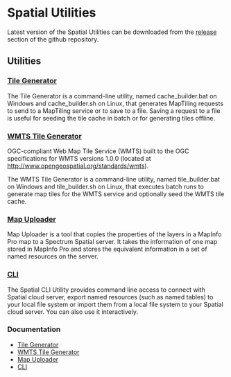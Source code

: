 # Spatial Utilities

Latest version of the Spatial Utilities can be downloaded from the [release](https://github.com/PreciselyData/cloudnative-spatial-analytics-helm/releases) section of the github repository.


## Utilities

### [Tile Generator](https://help.cloud.precisely.com/r/Precisely-Data-Integrity-Suite/Latest/en-US/Spatial-Cloud-Native-Guide/Utilities/Tile-Generator)
The Tile Generator is a command-line utility, named cache_builder.bat on Windows and cache_builder.sh on Linux, that generates MapTiling requests to send to a MapTiling service or to save to a file. Saving a request to a file is useful for seeding the tile cache in batch or for generating tiles offline.

### [WMTS Tile Generator](https://help.cloud.precisely.com/r/Precisely-Data-Integrity-Suite/Latest/en-US/Spatial-Cloud-Native-Guide/Utilities/WMTS-Tile-Generator)
OGC-compliant Web Map Tile Service (WMTS) built to the OGC specifications for WMTS versions 1.0.0 (located at http://www.opengeospatial.org/standards/wmts).

The WMTS Tile Generator is a command-line utility, named tile_builder.bat on Windows and tile_builder.sh on Linux, that executes batch runs to generate map tiles for the WMTS service and optionally seed the WMTS tile cache.

### [Map Uploader](https://help.cloud.precisely.com/r/Precisely-Data-Integrity-Suite/Latest/en-US/Spatial-Cloud-Native-Guide/Utilities/Map-Uploader)
Map Uploader is a tool that copies the properties of the layers in a MapInfo Pro map to a Spectrum Spatial server. It takes the information of one map stored in MapInfo Pro and stores the equivalent information in a set of named resources on the server.

### [CLI](https://help.cloud.precisely.com/r/Precisely-Data-Integrity-Suite/Latest/en-US/Spatial-Cloud-Native-Guide/Utilities/Spatial-CLI-Utility)
The Spatial CLI Utility provides command line access to connect with Spatial cloud server, export named resources (such as named tables) to your local file system or import them from a local file system to your Spatial cloud server. You can also use it interactively.


### Documentation
- [Tile Generator](https://help.cloud.precisely.com/r/Precisely-Data-Integrity-Suite/Latest/en-US/Spatial-Cloud-Native-Guide/Utilities/Tile-Generator)
- [WMTS Tile Generator](https://help.cloud.precisely.com/r/Precisely-Data-Integrity-Suite/Latest/en-US/Spatial-Cloud-Native-Guide/Utilities/WMTS-Tile-Generator)
- [Map Uploader](https://help.cloud.precisely.com/r/Precisely-Data-Integrity-Suite/Latest/en-US/Spatial-Cloud-Native-Guide/Utilities/Map-Uploader)
- [CLI](https://help.cloud.precisely.com/r/Precisely-Data-Integrity-Suite/Latest/en-US/Spatial-Cloud-Native-Guide/Utilities/Spatial-CLI-Utility)
